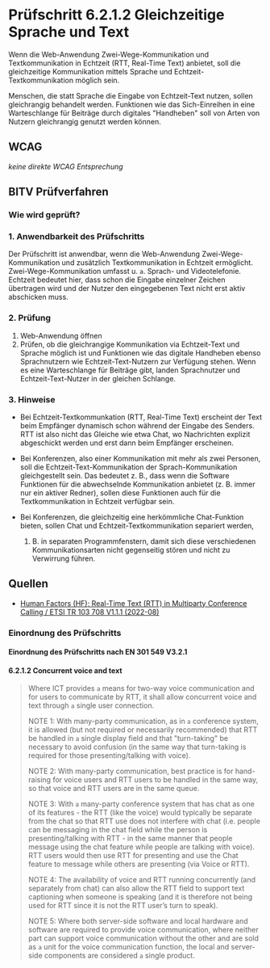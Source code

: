 # Prüfschritt 6.2.1.2 Gleichzeitige Sprache und Text

Wenn die Web-Anwendung Zwei-Wege-Kommunikation und Textkommunikation in Echtzeit (RTT, Real-Time Text) anbietet, soll die gleichzeitige Kommunikation mittels Sprache und Echtzeit-Textkommunikation möglich sein.

Menschen, die statt Sprache die Eingabe von Echtzeit-Text nutzen, sollen gleichrangig behandelt werden. Funktionen wie das Sich-Einreihen in eine Warteschlange für Beiträge durch digitales "Handheben" soll von Arten von Nutzern gleichrangig genutzt werden können.

## WCAG

_keine direkte WCAG Entsprechung_

## BITV Prüfverfahren

### Wie wird geprüft?

### 1\. Anwendbarkeit des Prüfschritts

Der Prüfschritt ist anwendbar, wenn die Web-Anwendung Zwei-Wege-Kommunikation und zusätzlich Textkommunikation in Echtzeit ermöglicht. Zwei-Wege-Kommunikation umfasst u. `a`. Sprach- und Videotelefonie. Echtzeit bedeutet hier, dass schon die Eingabe einzelner Zeichen übertragen wird und der Nutzer den eingegebenen Text nicht erst aktiv abschicken muss.

### 2\. Prüfung

1.  Web-Anwendung öffnen
2.  Prüfen, ob die gleichrangige Kommunikation via Echtzeit-Text und Sprache möglich ist und Funktionen wie das digitale Handheben ebenso Sprachnutzern wie Echtzeit-Text-Nutzern zur Verfügung stehen. Wenn es eine Warteschlange für Beiträge gibt, landen Sprachnutzer und Echtzeit-Text-Nutzer in der gleichen Schlange.

### 3\. Hinweise

-   Bei Echtzeit-Textkommunkation (RTT, Real-Time Text) erscheint der Text beim Empfänger dynamisch schon während der Eingabe des Senders. RTT ist also nicht das Gleiche wie etwa Chat, wo Nachrichten explizit abgeschickt werden und erst dann beim Empfänger erscheinen.
-   Bei Konferenzen, also einer Kommunikation mit mehr als zwei Personen, soll die Echtzeit-Text-Kommunikation der Sprach-Kommunikation gleichgestellt sein. Das bedeutet z. B., dass wenn die Software Funktionen für die abwechselnde Kommunikation anbietet (z. B. immer nur ein aktiver Redner), sollen diese Funktionen auch für die Textkommunikation in Echtzeit verfügbar sein.
-   Bei Konferenzen, die gleichzeitig eine herkömmliche Chat-Funktion bieten, sollen Chat und Echtzeit-Textkommunikation separiert werden,

    1.  B. in separaten Programmfenstern, damit sich diese verschiedenen Kommunikationsarten nicht gegenseitig stören und nicht zu Verwirrung führen.

## Quellen

-   [Human Factors (HF); Real-Time Text (RTT) in Multiparty Conference Calling / ETSI TR 103 708 V1.1.1 (2022-08)](https://labs.etsi.org/rep/HF/en301549/uploads/272bede3724c5c99efe777f778201f70/`tr`_103708v010101`p`.pdf)

### Einordnung des Prüfschritts

#### Einordnung des Prüfschritts nach EN 301 549 V3.2.1

#### 6.2.1.2 Concurrent voice and text

> Where ICT provides `a` means for two-way voice communication and for users to communicate by RTT, it shall allow concurrent voice and text through `a` single user connection.
>
> NOTE 1: With many-party communication, as in `a` conference system, it is allowed (but not required or necessarily recommended) that RTT be handled in `a` single display field and that "turn-taking" be necessary to avoid confusion (in the same way that turn-taking is required for those presenting/talking with voice).
>
> NOTE 2: With many-party communication, best practice is for hand-raising for voice users and RTT users to be handled in the same way, so that voice and RTT users are in the same queue.
>
> NOTE 3: With `a` many-party conference system that has chat as one of its features - the RTT (like the voice) would typically be separate from the chat so that RTT use does not interfere with chat (i.e. people can be messaging in the chat field while the person is presenting/talking with RTT - in the same manner that people message using the chat feature while people are talking with voice). RTT users would then use RTT for presenting and use the Chat feature to message while others are presenting (via Voice or RTT).
>
> NOTE 4: The availability of voice and RTT running concurrently (and separately from chat) can also allow the RTT field to support text captioning when someone is speaking (and it is therefore not being used for RTT since it is not the RTT user’s turn to speak).
>
> NOTE 5: Where both server-side software and local hardware and software are required to provide voice communication, where neither part can support voice communication without the other and are sold as `a` unit for the voice communication function, the local and server-side components are considered `a` single product.
